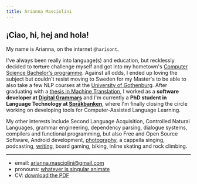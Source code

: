 ```yaml
---
title: Arianna Masciolini
---
```


## ¡Ciao, hi, hej and hola!
My name is Arianna, on the internet `@harisont`.

I've always been really into language(s) and education, but recklessly decided to ~~torture~~ challenge myself and got into my hometown's [Computer Science Bachelor's programme](https://www.dmi.unipg.it/en/courses/computer-science-courses/bachelor-s-degree-in-computer-science). 
Against all odds, I ended up loving the subject but couldn't resist moving to Sweden for my Master's to be able to also take a few NLP courses at the [University of Gothenburg](https://www.gu.se/).
After graduating with a [thesis in Machine Translation](https://raw.githubusercontent.com/harisont/concept-alignment/master/thesis/final_report/synbased_ca_for_mt.pdf), I worked as a __software developer at [Digital Grammars](https://www.digitalgrammars.com/)__ and I'm currently a __PhD student in Language Technology at [Språkbanken](https://spraakbanken.gu.se/)__, where I'm finally closing the circle working on developing tools for Computer-Assisted Language Learning.

My other interests include Second Language Acquisition, Controlled Natural Languages, grammar engineering, dependency parsing, dialogue systems, compilers and functional programming, but also Free and Open Source Software, Android development, [photography](https://harisont.github.io/postcards-from-gothenburg/), a cappella singing, podcasting, [writing](blog.md), board gaming, biking, inline skating and rock climbing. 

---

- email: [arianna.masciolini@gmail.com](mailto:arianna.masciolini@gmail.com)
- pronouns: [whatever is singular animate](https://harisont.github.io/pronouns/)
- CV: [download the PDF](https://github.com/harisont/cv/raw/master/cv.pdf)
